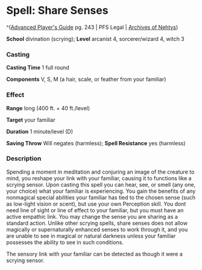 # Spell: Share Senses

^([Advanced Player's Guide][ss-share-senses] pg. 243 | PFS Legal | [Archives of Nehtys][sn-share-senses])

**School** divination (scrying); **Level** arcanist 4, sorcerer/wizard 4, witch 3

### Casting

**Casting Time** 1 full round

**Components** V, S, M (a hair, scale, or feather from your familiar)

### Effect

**Range** long (400 ft. + 40 ft./level)

**Target** your familiar

**Duration** 1 minute/level (D)

**Saving Throw** Will negates (harmless); **Spell Resistance** yes (harmless)

### Description

Spending a moment in meditation and conjuring an image of the creature to mind, you reshape your link with your familiar, causing it to functions like a scrying sensor. Upon casting this spell you can hear, see, or smell (any one, your choice) what your familiar is experiencing. You gain the benefits of any nonmagical special abilities your familiar has tied to the chosen sense (such as low-light vision or scent), but use your own Perception skill. You dont need line of sight or line of effect to your familiar, but you must have an active empathic link. You may change the sense you are sharing as a standard action. Unlike other scrying spells, share senses does not allow magically or supernaturally enhanced senses to work through it, and you are unable to see in magical or natural darkness unless your familiar possesses the ability to see in such conditions.

The sensory link with your familiar can be detected as though it were a scrying sensor.

[ss-share-senses]: http://paizo.com/pathfinderRPG/v57
[sn-share-senses]: http://www.archivesofnethys.com/SpellDisplay.aspx?ItemName=Share%20Senses
